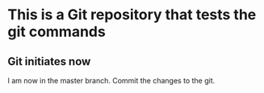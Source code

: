 # This is a Git repository that tests the git commands 

## Git initiates now 

I am now in the master branch. Commit the changes to the git. 